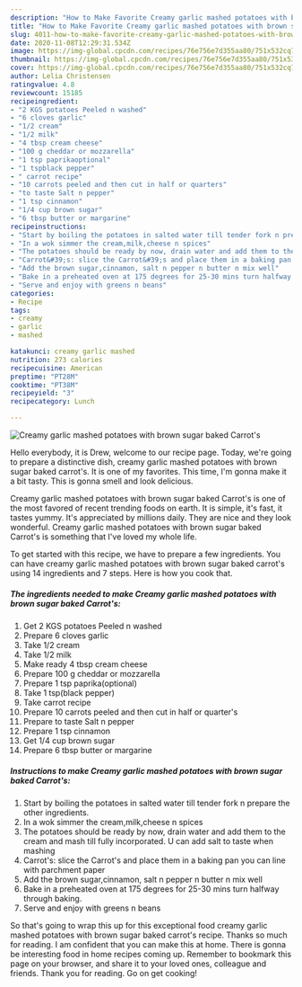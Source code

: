 ```yaml
---
description: "How to Make Favorite Creamy garlic mashed potatoes with brown sugar baked Carrot&amp;#39;s"
title: "How to Make Favorite Creamy garlic mashed potatoes with brown sugar baked Carrot&amp;#39;s"
slug: 4011-how-to-make-favorite-creamy-garlic-mashed-potatoes-with-brown-sugar-baked-carrot-and-39-s
date: 2020-11-08T12:29:31.534Z
image: https://img-global.cpcdn.com/recipes/76e756e7d355aa80/751x532cq70/creamy-garlic-mashed-potatoes-with-brown-sugar-baked-carrots-recipe-main-photo.jpg
thumbnail: https://img-global.cpcdn.com/recipes/76e756e7d355aa80/751x532cq70/creamy-garlic-mashed-potatoes-with-brown-sugar-baked-carrots-recipe-main-photo.jpg
cover: https://img-global.cpcdn.com/recipes/76e756e7d355aa80/751x532cq70/creamy-garlic-mashed-potatoes-with-brown-sugar-baked-carrots-recipe-main-photo.jpg
author: Lelia Christensen
ratingvalue: 4.8
reviewcount: 15185
recipeingredient:
- "2 KGS potatoes Peeled n washed"
- "6 cloves garlic"
- "1/2 cream"
- "1/2 milk"
- "4 tbsp cream cheese"
- "100 g cheddar or mozzarella"
- "1 tsp paprikaoptional"
- "1 tspblack pepper"
- " carrot recipe"
- "10 carrots peeled and then cut in half or quarters"
- "to taste Salt n pepper"
- "1 tsp cinnamon"
- "1/4 cup brown sugar"
- "6 tbsp butter or margarine"
recipeinstructions:
- "Start by boiling the potatoes in salted water till tender fork n prepare the other ingredients."
- "In a wok simmer the cream,milk,cheese n spices"
- "The potatoes should be ready by now, drain water and add them to the cream and mash till fully incorporated. U can add salt to taste when mashing"
- "Carrot&#39;s: slice the Carrot&#39;s and place them in a baking pan you can line with parchment paper"
- "Add the brown sugar,cinnamon, salt n pepper n butter n mix well"
- "Bake in a preheated oven at 175 degrees for 25-30 mins turn halfway through baking."
- "Serve and enjoy with greens n beans"
categories:
- Recipe
tags:
- creamy
- garlic
- mashed

katakunci: creamy garlic mashed 
nutrition: 273 calories
recipecuisine: American
preptime: "PT28M"
cooktime: "PT38M"
recipeyield: "3"
recipecategory: Lunch

---
```



![Creamy garlic mashed potatoes with brown sugar baked Carrot&#39;s](https://img-global.cpcdn.com/recipes/76e756e7d355aa80/751x532cq70/creamy-garlic-mashed-potatoes-with-brown-sugar-baked-carrots-recipe-main-photo.jpg)

Hello everybody, it is Drew, welcome to our recipe page. Today, we're going to prepare a distinctive dish, creamy garlic mashed potatoes with brown sugar baked carrot&#39;s. It is one of my favorites. This time, I'm gonna make it a bit tasty. This is gonna smell and look delicious.

Creamy garlic mashed potatoes with brown sugar baked Carrot&#39;s is one of the most favored of recent trending foods on earth. It is simple, it's fast, it tastes yummy. It's appreciated by millions daily. They are nice and they look wonderful. Creamy garlic mashed potatoes with brown sugar baked Carrot&#39;s is something that I've loved my whole life.




To get started with this recipe, we have to prepare a few ingredients. You can have creamy garlic mashed potatoes with brown sugar baked carrot&#39;s using 14 ingredients and 7 steps. Here is how you cook that.

<!--inarticleads1-->

##### The ingredients needed to make Creamy garlic mashed potatoes with brown sugar baked Carrot&#39;s:

1. Get 2 KGS potatoes Peeled n washed
1. Prepare 6 cloves garlic
1. Take 1/2 cream
1. Take 1/2 milk
1. Make ready 4 tbsp cream cheese
1. Prepare 100 g cheddar or mozzarella
1. Prepare 1 tsp paprika(optional)
1. Take 1 tsp(black pepper)
1. Take  carrot recipe
1. Prepare 10 carrots peeled and then cut in half or quarter&#39;s
1. Prepare to taste Salt n pepper
1. Prepare 1 tsp cinnamon
1. Get 1/4 cup brown sugar
1. Prepare 6 tbsp butter or margarine




<!--inarticleads2-->

##### Instructions to make Creamy garlic mashed potatoes with brown sugar baked Carrot&#39;s:

1. Start by boiling the potatoes in salted water till tender fork n prepare the other ingredients.
1. In a wok simmer the cream,milk,cheese n spices
1. The potatoes should be ready by now, drain water and add them to the cream and mash till fully incorporated. U can add salt to taste when mashing
1. Carrot&#39;s: slice the Carrot&#39;s and place them in a baking pan you can line with parchment paper
1. Add the brown sugar,cinnamon, salt n pepper n butter n mix well
1. Bake in a preheated oven at 175 degrees for 25-30 mins turn halfway through baking.
1. Serve and enjoy with greens n beans




So that's going to wrap this up for this exceptional food creamy garlic mashed potatoes with brown sugar baked carrot&#39;s recipe. Thanks so much for reading. I am confident that you can make this at home. There is gonna be interesting food in home recipes coming up. Remember to bookmark this page on your browser, and share it to your loved ones, colleague and friends. Thank you for reading. Go on get cooking!

